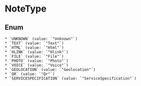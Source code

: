# NoteType

## Enum

    * `UNKNOWN` (value: `"Unknown"`)
    * `TEXT` (value: `"Text"`)
    * `HTML` (value: `"Html"`)
    * `HLINK` (value: `"Hlink"`)
    * `FILE` (value: `"File"`)
    * `PHOTO` (value: `"Photo"`)
    * `VOICE` (value: `"Voice"`)
    * `GEOLOCATION` (value: `"Geolocation"`)
    * `QR` (value: `"Qr"`)
    * `SERVICESPECIFICATION` (value: `"ServiceSpecification"`)
